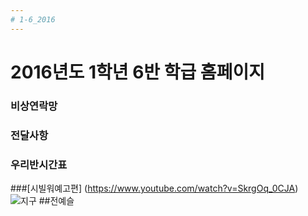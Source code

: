 ```yaml
---
# 1-6_2016
---
```

# 2016년도 1학년 6반 학급 홈페이지  
### 비상연락망
### 전달사항
### 우리반시간표

###[시빌워예고편] (https://www.youtube.com/watch?v=SkrgOq_0CJA)
![지구](https://raw.githubusercontent.com/yeseul91/1-6_2016/gh-pages/images/earth.jpg)
##전예슬
